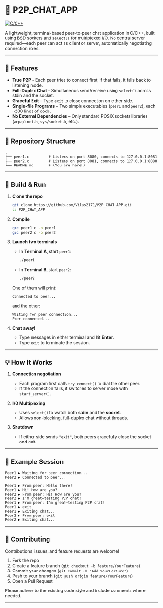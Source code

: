 # 🤝 P2P_CHAT_APP

[![C/C++](https://img.shields.io/badge/language-C/C++-blue.svg)](https://isocpp.org/)

A lightweight, terminal-based peer-to-peer chat application in C/C++, built using BSD sockets and `select()` for multiplexed I/O. No central server required—each peer can act as client or server, automatically negotiating connection roles.

---

## 🚀 Features

* **True P2P** – Each peer tries to connect first; if that fails, it falls back to listening mode.
* **Full-Duplex Chat** – Simultaneous send/receive using `select()` across stdin and the socket.
* **Graceful Exit** – Type `exit` to close connection on either side.
* **Single-file Programs** – Two simple executables (`peer1` and `peer2`), each \~200 lines of code.
* **No External Dependencies** – Only standard POSIX sockets libraries (`arpa/inet.h`, `sys/socket.h`, etc.).

---

## 📁 Repository Structure

```
.
├── peer1.c         # Listens on port 8080, connects to 127.0.0.1:8081
├── peer2.c         # Listens on port 8081, connects to 127.0.0.1:8080
└── README.md       # (You are here!)
```

---

## 🔧 Build & Run

1. **Clone the repo**

   ```bash
   git clone https://github.com/Vikas2171/P2P_CHAT_APP.git
   cd P2P_CHAT_APP
   ```

2. **Compile**

   ```bash
   gcc peer1.c -o peer1
   gcc peer2.c -o peer2
   ```

3. **Launch two terminals**

   * In **Terminal A**, start `peer1`:

     ```bash
     ./peer1
     ```
   * In **Terminal B**, start `peer2`:

     ```bash
     ./peer2
     ```

   One of them will print:

   ```
   Connected to peer...
   ```

   and the other:

   ```
   Waiting for peer connection...
   Peer connected...
   ```

4. **Chat away!**

   * Type messages in either terminal and hit **Enter**.
   * Type `exit` to terminate the session.

---

## 💡 How It Works

1. **Connection negotiation**

   * Each program first calls `try_connect()` to dial the other peer.
   * If the connection fails, it switches to server mode with `start_server()`.
2. **I/O Multiplexing**

   * Uses `select()` to watch both **stdin** and the **socket**.
   * Allows non-blocking, full-duplex chat without threads.
3. **Shutdown**

   * If either side sends `"exit"`, both peers gracefully close the socket and exit.

---

## 🌟 Example Session

```text
Peer1 ▶ Waiting for peer connection...
Peer2 ▶ Connected to peer...

Peer1 ▶ From peer: Hello there!
Peer1 ▶ Hi! How are you?
Peer2 ▶ From peer: Hi! How are you?
Peer2 ▶ I'm great—testing P2P chat!
Peer1 ▶ From peer: I'm great—testing P2P chat!
Peer1 ▶ exit
Peer1 ▶ Exiting chat...
Peer2 ▶ From peer: exit
Peer2 ▶ Exiting chat...
```

---

## 🤝 Contributing

Contributions, issues, and feature requests are welcome!

1. Fork the repo
2. Create a feature branch (`git checkout -b feature/YourFeature`)
3. Commit your changes (`git commit -m "Add YourFeature"`)
4. Push to your branch (`git push origin feature/YourFeature`)
5. Open a Pull Request

Please adhere to the existing code style and include comments where needed.

---